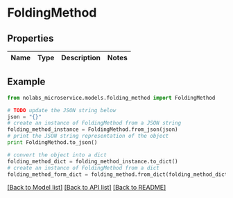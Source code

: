 # FoldingMethod


## Properties

Name | Type | Description | Notes
------------ | ------------- | ------------- | -------------

## Example

```python
from nolabs_microservice.models.folding_method import FoldingMethod

# TODO update the JSON string below
json = "{}"
# create an instance of FoldingMethod from a JSON string
folding_method_instance = FoldingMethod.from_json(json)
# print the JSON string representation of the object
print FoldingMethod.to_json()

# convert the object into a dict
folding_method_dict = folding_method_instance.to_dict()
# create an instance of FoldingMethod from a dict
folding_method_form_dict = folding_method.from_dict(folding_method_dict)
```
[[Back to Model list]](../README.md#documentation-for-models) [[Back to API list]](../README.md#documentation-for-api-endpoints) [[Back to README]](../README.md)


